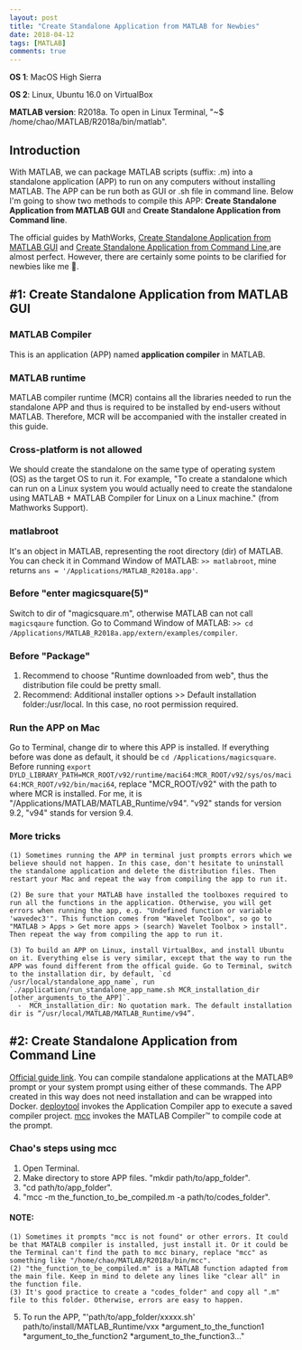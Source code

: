 ```yaml
---
layout: post
title: "Create Standalone Application from MATLAB for Newbies"
date: 2018-04-12
tags: [MATLAB]
comments: true
---
```


**OS 1**: MacOS High Sierra

**OS 2**: Linux, Ubuntu 16.0 on VirtualBox

**MATLAB version**: R2018a. To open in Linux Terminal, "~$ /home/chao/MATLAB/R2018a/bin/matlab".

## Introduction

With MATLAB, we can package MATLAB scripts (suffix: .m) into a standalone application (APP) to run on any computers without installing MATLAB. The APP can be run both as GUI or .sh file in command line. Below I'm going to show two methods to compile this APP: **Create Standalone Application from MATLAB GUI** and **Create Standalone Application from Command line**.

The official guides by MathWorks, [Create Standalone Application from MATLAB GUI](https://www.mathworks.com/help/compiler/create-and-install-a-standalone-application-from-matlab-code.html) and [Create Standalone Application from Command Line](https://www.mathworks.com/help/compiler/compile-a-standalone-application-from-the-command-line.html#bt1znig),are almost perfect. However, there are certainly some points to be clarified for newbies like me :honeybee:.

## #1: Create Standalone Application from MATLAB GUI
### MATLAB Compiler

This is an application (APP) named **application compiler** in MATLAB.

### MATLAB runtime

MATLAB compiler runtime (MCR) contains all the libraries needed to run the standalone APP and thus is required to be installed by end-users without MATLAB. Therefore, MCR will be accompanied with the installer created in this guide.

### Cross-platform is not allowed

We should create the standalone on the same type of operating system (OS) as the target OS to run it. For example, "To create a standalone which can run on a Linux system you would actually need to create the standalone using MATLAB + MATLAB Compiler for Linux on a Linux machine." (from Mathworks Support).

### matlabroot

It's an object in MATLAB, representing the root directory (dir) of MATLAB. You can check it in Command Window of MATLAB: `>> matlabroot`, mine returns `ans = '/Applications/MATLAB_R2018a.app'`.

### Before "enter magicsquare(5)"

Switch to dir of "magicsquare.m", otherwise MATLAB can not call `magicsqaure` function. Go to Command Window of MATLAB: `>> cd /Applications/MATLAB_R2018a.app/extern/examples/compiler`.

### Before "Package"

1. Recommend to choose "Runtime downloaded from web", thus the distribution file could be pretty small.
2. Recommend: Additional installer options >> Default installation folder:/usr/local. In this case, no root permission required.

### Run the APP on Mac

Go to Terminal, change dir to where this APP is installed. If everything before was done as default, it should be `cd /Applications/magicsquare`. Before running `export DYLD_LIBRARY_PATH=MCR_ROOT/v92/runtime/maci64:MCR_ROOT/v92/sys/os/maci64:MCR_ROOT/v92/bin/maci64`, replace "MCR_ROOT/v92" with the path to where MCR is installed. For me, it is "/Applications/MATLAB/MATLAB_Runtime/v94". "v92" stands for version 9.2, "v94" stands for version 9.4.

### More tricks

    (1) Sometimes running the APP in terminal just prompts errors which we believe should not happen. In this case, don't hesitate to uninstall the standalone application and delete the distribution files. Then restart your Mac and repeat the way from compiling the app to run it.

    (2) Be sure that your MATLAB have installed the toolboxes required to run all the functions in the application. Otherwise, you will get errors when running the app, e.g. "Undefined function or variable 'wavedec3'". This function comes from "Wavelet Toolbox", so go to "MATLAB > Apps > Get more apps > (search) Wavelet Toolbox > install". Then repeat the way from compiling the app to run it.
    
    (3) To build an APP on Linux, install VirtualBox, and install Ubuntu on it. Everything else is very similar, except that the way to run the APP was found different from the offical guide. Go to Terminal, switch to the installation dir, by default, `cd /usr/local/standalone_app_name`, run `./application/run_standalone_app_name.sh MCR_installation_dir [other_arguments_to_the_APP]`.
      -  MCR_installation_dir: No quotation mark. The default installation dir is “/usr/local/MATLAB/MATLAB_Runtime/v94”.

## #2: Create Standalone Application from Command Line
[Official guide link](https://www.mathworks.com/help/compiler/compile-a-standalone-application-from-the-command-line.html#bt1znig). You can compile standalone applications at the MATLAB® prompt or your system prompt using either of these commands. The APP created in this way does not need installation and can be wrapped into Docker.
[deploytool](https://www.mathworks.com/help/compiler/deploytool.html) invokes the Application Compiler app to execute a saved compiler project.
[mcc](https://www.mathworks.com/help/compiler/mcc.html) invokes the MATLAB Compiler™ to compile code at the prompt.

### Chao's steps using mcc

1. Open Terminal.
2. Make directory to store APP files. "mkdir path/to/app_folder".
3. "cd path/to/app_folder".
4. "mcc -m the_function_to_be_compiled.m -a path/to/codes_folder". 
#### NOTE:
    (1) Sometimes it prompts "mcc is not found" or other errors. It could be that MATALB compiler is installed, just install it. Or it could be the Terminal can't find the path to mcc binary, replace "mcc" as something like "/home/chao/MATLAB/R2018a/bin/mcc".
    (2) "the_function_to_be_compiled.m" is a MATLAB function adapted from the main file. Keep in mind to delete any lines like "clear all" in the function file.
    (3) It's good practice to create a "codes_folder" and copy all ".m" file to this folder. Otherwise, errors are easy to happen.

5. To run the APP, "'path/to/app_folder/xxxxx.sh' path/to/install/MATLAB_Runtime/vxx *argument_to_the_function1 *argument_to_the_function2 *argument_to_the_function3..."
